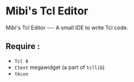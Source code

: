 # Mibi's Tcl Editor
Mibi's Tcl Editor --- A small IDE to write Tcl code.
## Require :
* `Tcl 8`
* `Ctext` megawidget (a part of `tcllib`)
* `tkcon`
